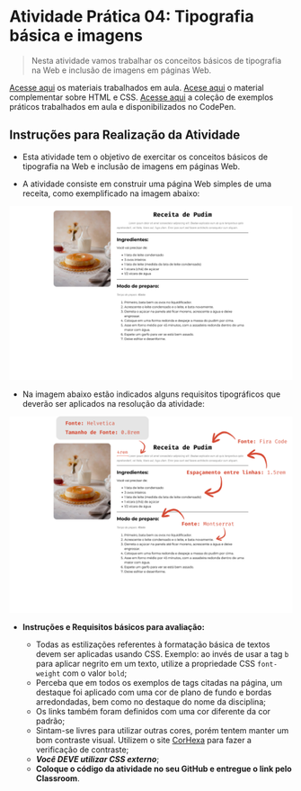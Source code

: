 # Atividade Prática 04: Tipografia básica e imagens

> Nesta atividade vamos trabalhar os conceitos básicos de tipografia na Web e inclusão de imagens em páginas Web.

[Acesse aqui](./../../../materiais/slides/) os materiais trabalhados em aula.
[Acese aqui](https://classroom.google.com/c/NjU2Njk1Njk1MDkz/m/NjY2MjIwNjc2ODEz/details) o material complementar sobre HTML e CSS.
[Acesse aqui](https://codepen.io/collection/zxrdkw) a coleção de exemplos práticos trabalhados em aula e disponibilizados no CodePen.

<a id="inst"></a>
## Instruções para Realização da Atividade

- Esta atividade tem o objetivo de exercitar os conceitos básicos de tipografia na Web e inclusão de imagens em páginas Web.

- A atividade consiste em construir uma página Web simples de uma receita, como exemplificado na imagem abaixo:

<div align="center">
    <img src="./img-instrucoes/reultado.png">
</div>

- Na imagem abaixo estão indicados alguns requisitos tipográficos que deverão ser aplicados na resolução da atividade:

<div align="center">
    <img src="./img-instrucoes/resultado-instrucoes.png">
</div>

- **Instruções e Requisitos básicos para avaliação:**

    - Todas as estilizações referentes à formatação básica de textos devem ser aplicadas usando CSS. Exemplo: ao invés de usar a tag `b` para aplicar negrito em um texto, utilize a propriedade CSS `font-weight` com o valor `bold`;
    - Perceba que em todos os exemplos de tags citadas na página, um destaque foi aplicado com uma cor de plano de fundo e bordas arredondadas, bem como no destaque do nome da disciplina;
    - Os links também foram definidos com uma cor diferente da cor padrão;
    - Sintam-se livres para utilizar outras cores, porém tentem manter um bom contraste visual. Utilizem o site [CorHexa](https://corhexa.com/verificador-contraste) para fazer a verificação de contraste;
    - ***Você DEVE utilizar CSS externo***;
    - **Coloque o código da atividade no seu GitHub e entregue o link pelo Classroom**.
